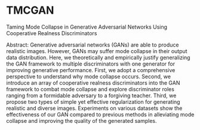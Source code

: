 # TMCGAN
Taming Mode Collapse in Generative Adversarial Networks Using Cooperative Realness Discriminators

Abstract: Generative adversarial networks (GANs) are able to produce realistic images. 
However, GANs may suffer mode collapse in their output data distribution. 
Here, we theoretically and empirically justify generalizing the GAN framework to multiple discriminators with one generator for improving generative performance.
First, we adopt a comprehensive perspective to understand why mode collapse occurs. 
Second, we introduce an array of cooperative realness discriminators into the GAN framework to combat mode collapse and explore discriminator roles ranging from a formidable adversary to a forgiving teacher. Third, we propose two types of simple yet effective regularization for generating realistic and diverse images. 
Experiments on various datasets show the effectiveness of our GAN compared to previous methods in alleviating mode collapse and improving the quality of the generated samples.
